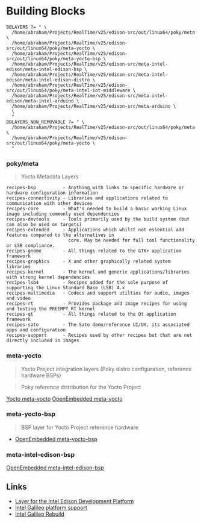 Building Blocks
==

    BBLAYERS ?= " \
      /home/abraham/Projects/RealTime/v25/edison-src/out/linux64/poky/meta \
      /home/abraham/Projects/RealTime/v25/edison-src/out/linux64/poky/meta-yocto \
      /home/abraham/Projects/RealTime/v25/edison-src/out/linux64/poky/meta-yocto-bsp \
      /home/abraham/Projects/RealTime/v25/edison-src/meta-intel-edison/meta-intel-edison-bsp \
      /home/abraham/Projects/RealTime/v25/edison-src/meta-intel-edison/meta-intel-edison-distro \
      /home/abraham/Projects/RealTime/v25/edison-src/out/linux64/poky/meta-intel-iot-middleware \
      /home/abraham/Projects/RealTime/v25/edison-src/meta-intel-edison/meta-intel-arduino \
      /home/abraham/Projects/RealTime/v25/edison-src/meta-arduino \
      \
      "
    BBLAYERS_NON_REMOVABLE ?= " \
      /home/abraham/Projects/RealTime/v25/edison-src/out/linux64/poky/meta \
      /home/abraham/Projects/RealTime/v25/edison-src/out/linux64/poky/meta-yocto \
      "

### poky/meta

> Yocto Metadata Layers

    recipes-bsp          - Anything with links to specific hardware or hardware configuration information
    recipes-connectivity - Libraries and applications related to communication with other devices
    recipes-core         - What's needed to build a basic working Linux image including commonly used dependencies
    recipes-devtools     - Tools primarily used by the build system (but can also be used on targets)
    recipes-extended     - Applications which whilst not essential add features compared to the alternatives in
                           core. May be needed for full tool functionality or LSB compliance.
    recipes-gnome        - All things related to the GTK+ application framework
    recipes-graphics     - X and other graphically related system libraries
    recipes-kernel       - The kernel and generic applications/libraries with strong kernel dependencies
    recipes-lsb4         - Recipes added for the sole purpose of supporting the Linux Standard Base (LSB) 4.x
    recipes-multimedia   - Codecs and support utilties for audio, images and video
    recipes-rt           - Provides package and image recipes for using and testing the PREEMPT_RT kernel
    recipes-qt           - All things related to the Qt application framework
    recipes-sato         - The Sato demo/reference UI/UX, its associated apps and configuration
    recipes-support      - Recipes used by other recipes but that are not directly included in images

### meta-yocto

> Yocto Project integration layers (Poky distro configuration, reference hardware BSPs) 

> Poky reference distribution for the Yocto Project 

[Yocto meta-yocto](http://git.yoctoproject.org/cgit/cgit.cgi/meta-yocto)
[OpenEmbedded meta-yocto](http://layers.openembedded.org/layerindex/branch/master/layer/meta-yocto/)

### meta-yocto-bsp 

> BSP layer for Yocto Project reference hardware

- [OpenEmbedded meta-yocto-bsp](http://layers.openembedded.org/layerindex/branch/master/layer/meta-yocto-bsp/)

### meta-intel-edison-bsp

> 

[OpenEmbedded meta-intel-edison-bsp]()

## Links

- [Layer for the Intel Edison Development Platform](http://git.yoctoproject.org/cgit/cgit.cgi/meta-intel-edison/tree/)
- [Intel Galileo platform support](http://git.yoctoproject.org/cgit/cgit.cgi/meta-intel-galileo/tree/)
- [Intel Galileo Rebuild](http://www.embarcados.com.br/galileo-yocto/)
